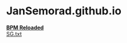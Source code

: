 # JanSemorad.github.io 
<a href="https://tinyurl.com/bpmReloaded"><b>BPM Reloaded</b></a>
<br>
<a href="https://jansemorad.github.io/www/talks_pages/SG.txt">SG.txt</a>

